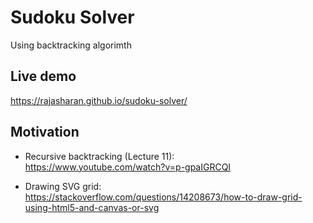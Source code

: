 # Sudoku Solver
Using backtracking algorimth

## Live demo
https://rajasharan.github.io/sudoku-solver/

## Motivation
 - Recursive backtracking (Lecture 11): <br>
https://www.youtube.com/watch?v=p-gpaIGRCQI

 - Drawing SVG grid: <br>
 https://stackoverflow.com/questions/14208673/how-to-draw-grid-using-html5-and-canvas-or-svg
